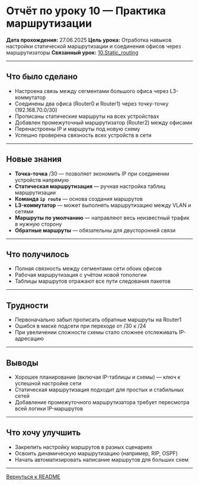 # Отчёт по уроку 10 — Практика маршрутизации

**Дата прохождения:** 27.06.2025
**Цель урока:** Отработка навыков настройки статической маршрутизации и соединения офисов через маршрутизаторы
**Связанный урок:** [10.Static_routing](../10.Static_routing/README.md)

---

## Что было сделано

- Настроена связь между сегментами большого офиса через L3-коммутатор
- Соединены два офиса (Router0 и Router1) через точку-точку (192.168.70.0/30)
- Прописаны статические маршруты на всех устройствах
- Добавлен промежуточный маршрутизатор (Router2) между офисами
- Перенастроены IP и маршруты под новую схему
- Успешно проверена связность всех устройств в сети

---

## Новые знания

- **Точка-точка** /30 — позволяет экономить IP при соединении устройств напрямую
- **Статическая маршрутизация** — ручная настройка таблиц маршрутизации
- **Команда `ip route`** — основа создания маршрутов
- **L3-коммутатор** — может выполнять маршрутизацию между VLAN и сетями
- **Маршруты по умолчанию** — направляют весь неизвестный трафик в нужную сторону
- **Обратные маршруты** — обязательны для двусторонней связи

---

## Что получилось

- Полная связность между сегментами сети обоих офисов
- Рабочая маршрутизация с учётом новой топологии
- Таблицы маршрутов отражают все пути следования пакетов

---

## Трудности

- Первоначально забыл прописать обратные маршруты на Router1
- Ошибся в маске подсети при переходе от /30 к /24
- При увеличении сложности схемы стало сложнее отслеживать IP-адресацию

---

## Выводы

- Хорошее планирование (включая IP-таблицы и схемы) — ключ к успешной настройке сети
- Статическая маршрутизация подходит для простых и стабильных сетей
- Добавление промежуточного маршрутизатора требует пересмотра всей логики IP-маршрутов

---

## Что хочу улучшить

- Закрепить настройку маршрутов в разных сценариях
- Освоить динамическую маршрутизацию (например, RIP, OSPF)
- Начать автоматизировать написание маршрутов для больших схем

---

[Вернуться к README](./README.md)